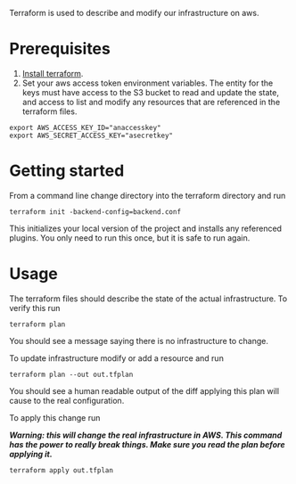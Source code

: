 Terraform is used to describe and modify our infrastructure on aws.

# Prerequisites

1. [Install terraform](https://developer.hashicorp.com/terraform/tutorials/aws-get-started/install-cli).
1. Set your aws access token environment variables. The entity for the keys must have access to the S3 bucket to read and update the state, and access to list and modify any resources that are referenced in the terraform files.
```
export AWS_ACCESS_KEY_ID="anaccesskey"
export AWS_SECRET_ACCESS_KEY="asecretkey"
```

# Getting started

From a command line change directory into the terraform directory and run

```
terraform init -backend-config=backend.conf
```

This initializes your local version of the project and installs any referenced plugins. You only need to run this once, but it is safe to run again.

# Usage

The terraform files should describe the state of the actual infrastructure. To verify this run

```
terraform plan
```

You should see a message saying there is no infrastructure to change.

To update infrastructure modify or add a resource and run

```
terraform plan --out out.tfplan
```

You should see a human readable output of the diff applying this plan will cause to the real configuration.

To apply this change run

***Warning: this will change the real infrastructure in AWS. This command has the power to really break things. Make sure you read the plan before applying it.***

```
terraform apply out.tfplan
```

